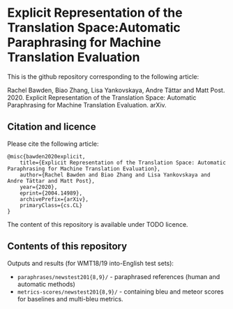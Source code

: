 # Explicit Representation of the Translation Space:Automatic Paraphrasing for Machine Translation Evaluation

This is the github repository corresponding to the following article:

Rachel Bawden, Biao Zhang, Lisa Yankovskaya, Andre Tättar and Matt Post. 2020. Explicit Representation of the Translation Space: Automatic Paraphrasing for Machine Translation Evaluation. arXiv.

## Citation and licence

Please cite the following article:
```
@misc{bawden2020explicit,
    title={Explicit Representation of the Translation Space: Automatic Paraphrasing for Machine Translation Evaluation},
    author={Rachel Bawden and Biao Zhang and Lisa Yankovskaya and Andre Tättar and Matt Post},
    year={2020},
    eprint={2004.14989},
    archivePrefix={arXiv},
    primaryClass={cs.CL}
}
```
The content of this repository is available under TODO licence.

## Contents of this repository

Outputs and results (for WMT18/19 into-English test sets):

* `paraphrases/newstest201{8,9}/` - paraphrased references (human and automatic methods)
* `metrics-scores/newstest201{8,9}/` - containing bleu and meteor scores for baselines and multi-bleu metrics.

